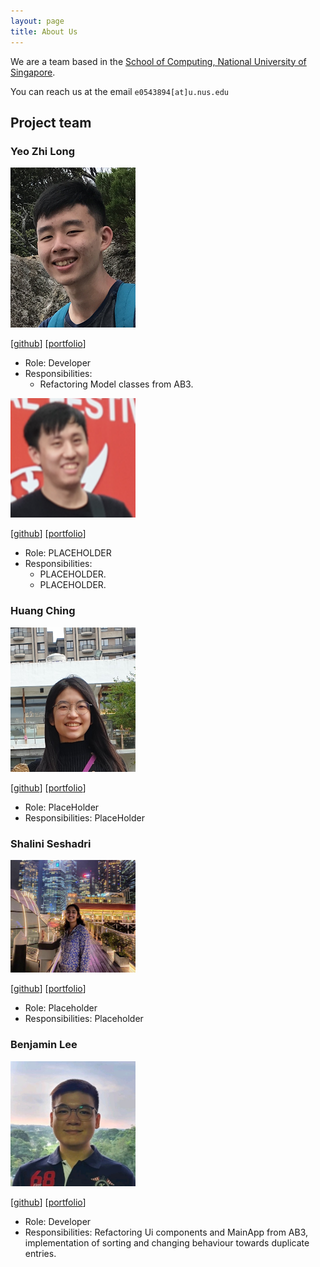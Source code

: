 ```yaml
---
layout: page
title: About Us
---
```


We are a team based in the [School of Computing, National University of Singapore](http://www.comp.nus.edu.sg).

You can reach us at the email `e0543894[at]u.nus.edu`

## Project team

### Yeo Zhi Long

<img src="images/yzhilong.png" width="200px">

[[github](https://github.com/yzhilong)]
[[portfolio](team/yzhilong.md)]

* Role: Developer
* Responsibilities:
    * Refactoring Model classes from AB3.


<img src="images/dannylty.png" width="200px">

[[github](http://github.com/dannylty)]
[[portfolio](team/dannylty.md)]

* Role: PLACEHOLDER
* Responsibilities:
  * PLACEHOLDER.
  * PLACEHOLDER.

### Huang Ching

<img src="images/chingh20.png" width="200px">

[[github](http://github.com/chingh20)] [[portfolio](team/chingh20.md)]

* Role: PlaceHolder
* Responsibilities: PlaceHolder

### Shalini Seshadri 

<img src="images/shaliniseshadri.png" width="200px">

[[github](http://github.com/shaliniseshadri)]
[[portfolio](team/shaliniseshadri.md)]

* Role: Placeholder
* Responsibilities: Placeholder

### Benjamin Lee

<img src="images/benjaminlhr.png" width="200px">

[[github](http://github.com/BenjaminLHR)]
[[portfolio](team/benjaminlhr.md)]

* Role: Developer
* Responsibilities: Refactoring Ui components and MainApp from AB3, implementation of sorting and changing behaviour towards duplicate entries.
